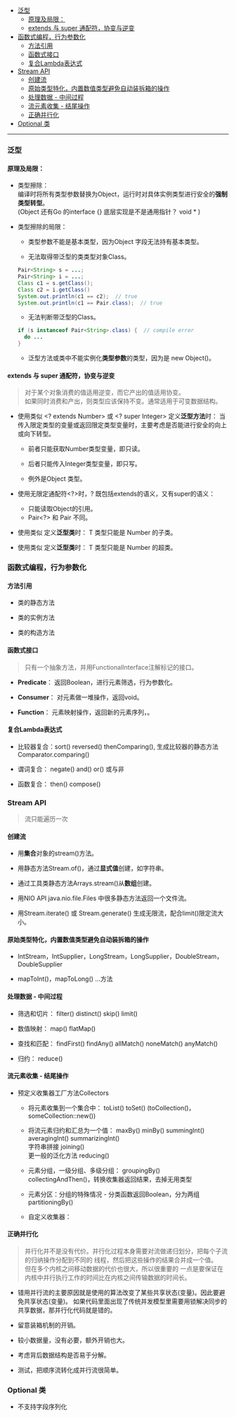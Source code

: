 
<!-- vim-markdown-toc GFM -->

- [泛型](#泛型)
  - [原理及局限：](#原理及局限)
  - [extends 与 super 通配符，协变与逆变](#extends-与-super-通配符协变与逆变)
- [函数式编程，行为参数化](#函数式编程行为参数化)
  - [方法引用](#方法引用)
  - [函数式接口](#函数式接口)
  - [复合Lambda表达式](#复合lambda表达式)
- [Stream API](#stream-api)
  - [创建流](#创建流)
  - [原始类型特化，内置数值类型避免自动装拆箱的操作](#原始类型特化内置数值类型避免自动装拆箱的操作)
  - [处理数据 - 中间过程](#处理数据---中间过程)
  - [流元素收集 - 结尾操作](#流元素收集---结尾操作)
  - [正确并行化](#正确并行化)
- [Optional 类](#optional-类)

<!-- vim-markdown-toc -->

---


### 泛型


#### 原理及局限：

- 类型擦除：  
  编译时将所有类型参数替换为Object，运行时对具体实例类型进行安全的**强制类型转型**。  
  (Object 还有Go 的interface {} 底层实现是不是通用指针？ void \* )

- 类型擦除的局限： 
  - 类型参数不能是基本类型，因为Object 字段无法持有基本类型。

  - 无法取得带泛型的类类型对象Class。

  ``` java
  Pair<String> s = ...; 
  Pair<String> i = ...; 
  Class c1 = s.getClass();
  Class c2 = i.getClass()
  System.out.println(c1 == c2);  // true
  System.out.println(c1 == Pair.class);  // true
  ```
  - 无法判断带泛型的Class。

  ``` java
  if (s instanceof Pair<String>.class) {  // compile error
    do ...
  }
  ```

  - 泛型方法或类中不能实例化**类型参数**的类型，因为是 new Object()。


#### extends 与 super 通配符，协变与逆变

> 对于某个对象消费的值适用逆变，而它产出的值适用协变。  
  如果同时消费和产出，则类型应该保持不变。通常适用于可变数据结构。

- 使用类似 <? extends Number> 或 <? super Integer> 定义**泛型方法**时：
  当传入限定类型的变量或返回限定类型变量时，主要考虑是否能进行安全的向上或向下转型。  
  - 前者只能获取Number类型变量，即只读。  

  - 后者只能传入Integer类型变量，即只写。

  - 例外是Object 类型。

- 使用无限定通配符<?>时，? 既包括extends的语义，又有super的语义：
  - 只能读取Object的引用。
  - Pair<?> 和 Pair 不同。

- 使用类似<T extends Number> 定义**泛型类**时：
  T 类型只能是 Number 的子类。

- 使用类似<T super Number> 定义**泛型类**时：
  T 类型只能是 Number 的超类。



### 函数式编程，行为参数化


#### 方法引用
- 类的静态方法

- 类的实例方法

- 类的构造方法


#### 函数式接口
> 只有一个抽象方法，并用FunctionalInterface注解标记的接口。

- **Predicate**： 返回Boolean，进行元素筛选，行为参数化。

- **Consumer**： 对元素做一堆操作，返回void。

- **Function**： 元素映射操作，返回新的元素序列，。


#### 复合Lambda表达式
- 比较器复合：sort() reversed() thenComparing(), 生成比较器的静态方法Comparator.comparing()

- 谓词复合： negate() and() or() 或与非

- 函数复合： then() compose()



### Stream API

> 流只能遍历一次


#### 创建流
- 用**集合**对象的stream()方法。

- 用静态方法Stream.of()，通过**显式值**创建，如字符串。

- 通过工具类静态方法Arrays.stream()从**数组**创建。

- 用NIO API java.nio.file.Files 中很多静态方法返回一个文件流。

- 用Stream.iterate() 或 Stream.generate() 生成无限流，配合limit()限定流大小。


#### 原始类型特化，内置数值类型避免自动装拆箱的操作
- IntStream，IntSupplier，LongStream，LongSupplier，DoubleStream，DoubleSupplier 

- mapToInt()，mapToLong() ...方法


#### 处理数据 - 中间过程
- 筛选和切片： filter() distinct() skip() limit()

- 数值映射： map() flatMap()

- 查找和匹配： findFirst() findAny() allMatch() noneMatch() anyMatch()

- 归约： reduce()


#### 流元素收集 - 结尾操作
- 预定义收集器工厂方法Collectors
  - 将元素收集到一个集合中：
    toList() toSet() (toCollection()，someCollection::new())

  - 将流元素归约和汇总为一个值： 
    maxBy() minBy() summingInt() averagingInt() summarizingInt()  
    字符串拼接 joining()  
    更一般的泛化方法 reducing()  
  
  - 元素分组，一级分组、多级分组：
    groupingBy()  
    collectingAndThen()，转换收集器返回结果，去掉无用类型
    
  - 元素分区：分组的特殊情况 - 分类函数返回Boolean，分为两组
    partitioningBy()

  - 自定义收集器：


#### 正确并行化
> 并行化并不是没有代价。并行化过程本身需要对流做递归划分，把每个子流的归纳操作分配到不同的
  线程，然后把这些操作的结果合并成一个值。  
  但在多个内核之间移动数据的代价也很大，所以很重要的
  一点是要保证在内核中并行执行工作的时间比在内核之间传输数据的时间长。

- 错用并行流的主要原因就是使用的算法改变了某些共享状态(变量)。因此要避免共享状态(变量)。
  如果代码里面出现了传统并发模型里需要用锁解决同步的共享数据，那并行化代码就是错的。

- 留意装箱机制的开销。

- 较小数据量，没有必要，额外开销也大。

- 考虑背后数据结构是否易于分解。

- 测试，把顺序流转化成并行流很简单。


### Optional 类
- 不支持字段序列化

